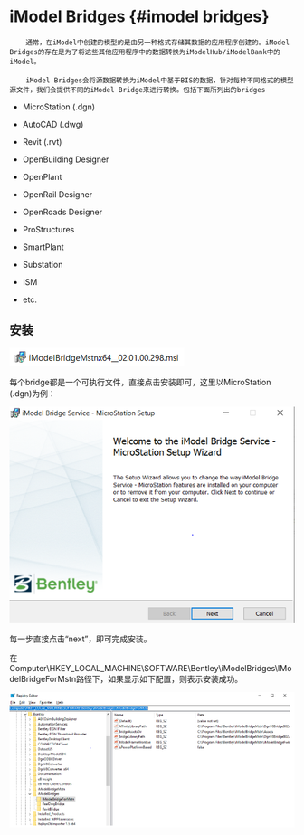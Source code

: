 # iModel Bridges {#imodel bridges}

        通常，在iModel中创建的模型的是由另一种格式存储其数据的应用程序创建的。iModel Bridges的存在是为了将这些其他应用程序中的数据转换为iModelHub/iModelBank中的iModel。

        iModel Bridges会将源数据转换为iModel中基于BIS的数据，针对每种不同格式的模型源文件，我们会提供不同的iModel Bridge来进行转换。包括下面所列出的bridges

* MicroStation \(.dgn\)

* AutoCAD \(.dwg\)

* Revit \(.rvt\)
* OpenBuilding Designer
* OpenPlant
* OpenRail Designer
* OpenRoads Designer
* ProStructures
* SmartPlant
* Substation
* ISM
* etc.



## 安装

![](/assets/mstnbridge.png)

每个bridge都是一个可执行文件，直接点击安装即可，这里以MicroStation \(.dgn\)为例：

![](/assets/bridge1.png)

每一步直接点击“next”，即可完成安装。

在Computer\HKEY\_LOCAL\_MACHINE\SOFTWARE\Bentley\iModelBridges\IModelBridgeForMstn路径下，如果显示如下配置，则表示安装成功。

![](/assets/bridge3.png)



